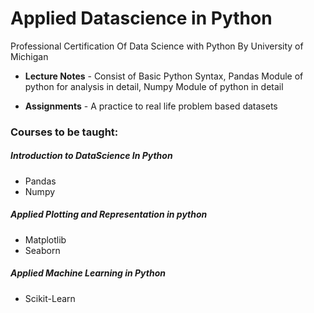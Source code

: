 # Applied Datascience in Python
Professional Certification Of Data Science with Python By University of Michigan 

- **Lecture Notes** - Consist of Basic Python Syntax, Pandas Module of python for analysis in detail, Numpy Module of python in detail

- **Assignments** - A practice to real life problem based datasets

### Courses to be taught: 
##### Introduction to DataScience In Python 
- Pandas 
- Numpy
##### Applied Plotting and Representation in python
- Matplotlib
- Seaborn
##### Applied Machine Learning in Python
- Scikit-Learn
